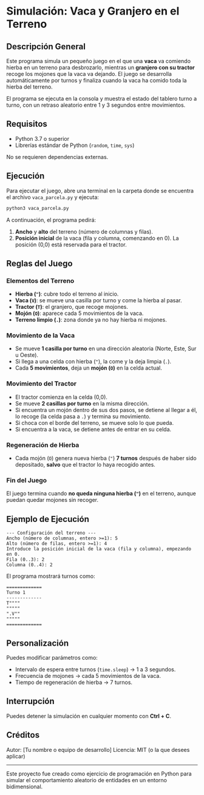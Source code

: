 # Simulación: Vaca y Granjero en el Terreno

## Descripción General

Este programa simula un pequeño juego en el que una **vaca** va comiendo hierba en un terreno para desbrozarlo, mientras un **granjero con su tractor** recoge los mojones que la vaca va dejando. El juego se desarrolla automáticamente por turnos y finaliza cuando la vaca ha comido toda la hierba del terreno.

El programa se ejecuta en la consola y muestra el estado del tablero turno a turno, con un retraso aleatorio entre 1 y 3 segundos entre movimientos.

## Requisitos

* Python 3.7 o superior
* Librerías estándar de Python (`random`, `time`, `sys`)

No se requieren dependencias externas.

## Ejecución

Para ejecutar el juego, abre una terminal en la carpeta donde se encuentra el archivo `vaca_parcela.py` y ejecuta:

```bash
python3 vaca_parcela.py
```

A continuación, el programa pedirá:

1. **Ancho** y **alto** del terreno (número de columnas y filas).
2. **Posición inicial** de la vaca (fila y columna, comenzando en 0). La posición (0,0) está reservada para el tractor.

## Reglas del Juego

### Elementos del Terreno

* **Hierba (`"`)**: cubre todo el terreno al inicio.
* **Vaca (`V`)**: se mueve una casilla por turno y come la hierba al pasar.
* **Tractor (`T`)**: el granjero, que recoge mojones.
* **Mojón (`O`)**: aparece cada 5 movimientos de la vaca.
* **Terreno limpio (`.`)**: zona donde ya no hay hierba ni mojones.

### Movimiento de la Vaca

* Se mueve **1 casilla por turno** en una dirección aleatoria (Norte, Este, Sur u Oeste).
* Si llega a una celda con hierba (`"`), la come y la deja limpia (`.`).
* Cada **5 movimientos**, deja un **mojón (`O`)** en la celda actual.

### Movimiento del Tractor

* El tractor comienza en la celda (0,0).
* Se mueve **2 casillas por turno** en la misma dirección.
* Si encuentra un mojón dentro de sus dos pasos, se detiene al llegar a él, lo recoge (la celda pasa a `.`) y termina su movimiento.
* Si choca con el borde del terreno, se mueve solo lo que pueda.
* Si encuentra a la vaca, se detiene antes de entrar en su celda.

### Regeneración de Hierba

* Cada mojón (`O`) genera nueva hierba (`"`) **7 turnos** después de haber sido depositado, **salvo** que el tractor lo haya recogido antes.

### Fin del Juego

El juego termina cuando **no queda ninguna hierba (`"`)** en el terreno, aunque puedan quedar mojones sin recoger.

## Ejemplo de Ejecución

```
--- Configuración del terreno ---
Ancho (número de columnas, entero >=1): 5
Alto (número de filas, entero >=1): 4
Introduce la posición inicial de la vaca (fila y columna), empezando en 0.
Fila (0..3): 2
Columna (0..4): 2
```

El programa mostrará turnos como:

```
=============
Turno 1
-------------
T""""
"""""
".V""
"""""
=============
```

## Personalización

Puedes modificar parámetros como:

* Intervalo de espera entre turnos (`time.sleep`) → 1 a 3 segundos.
* Frecuencia de mojones → cada 5 movimientos de la vaca.
* Tiempo de regeneración de hierba → 7 turnos.

## Interrupción

Puedes detener la simulación en cualquier momento con **Ctrl + C**.

## Créditos

Autor: [Tu nombre o equipo de desarrollo]
Licencia: MIT (o la que desees aplicar)

---

Este proyecto fue creado como ejercicio de programación en Python para simular el comportamiento aleatorio de entidades en un entorno bidimensional.
